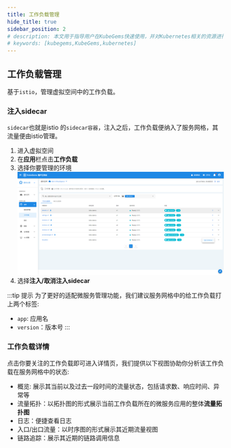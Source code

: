 ```yaml
---
title: 工作负载管理
hide_title: true
sidebar_position: 2
# description: 本文用于指导用户在KubeGems快速使用，并对Kubernetes相关的资源进行操作
# keywords: [kubegems,KubeGems,kubernetes]
---
```


## 工作负载管理

基于`istio`，管理虚拟空间中的工作负载。

### 注入sidecar

`sidecar`也就是istio 的`sidecar容器`，注入之后，工作负载便纳入了服务网格，其流量便由istio管理。

1. 进入虚拟空间
2. 在**应用**栏点击**工作负载**
3. 选择你要管理的环境
![](assets/workload.png)
4. 选择**注入/取消注入sidecar**

:::tip 提示
为了更好的适配微服务管理功能，我们建议服务网格中的给工作负载打上两个标签:
- `app`: 应用名
- `version`：版本号
:::

### 工作负载详情

点击你要关注的工作负载即可进入详情页，我们提供以下视图协助你分析该工作负载在服务网格中的状态:
- 概览: 展示其当前以及过去一段时间的流量状态，包括请求数、响应时间、异常等
- 流量拓扑：以拓扑图的形式展示当前工作负载所在的微服务应用的整体**流量拓扑图**
- 日志：便捷查看日志
- 入口/出口流量：以时序图的形式展示其近期流量视图
- 链路追踪：展示其近期的链路调用信息

